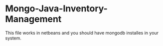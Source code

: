 # Mongo-Java-Inventory-Management

This file works in netbeans and you should have mongodb installes in your system.
